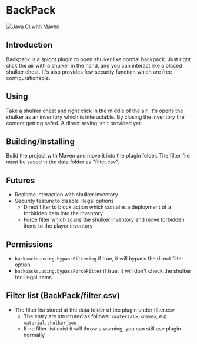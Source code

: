 # BackPack
[![Java CI with Maven](https://github.com/fredie04/BackPack/actions/workflows/maven.yml/badge.svg)](https://github.com/fredie04/BackPack/actions/workflows/maven.yml)
## Introduction
Backpack is a spigot plugin to open shulker like normal backpack. Just right click the air with a shulker in the hand, and you can interact like a placed shulker chest. It's also provides few security function which are free configurationable.

## Using
Take a shulker chest and right click in the middle of the air. It's opens the shulker as an inventory which is interactable. By closing the inventory the content getting safed. A direct saving isn't provided yet.

## Building/Installing
Build the project with Maven and move it into the plugin folder. The filter file must be saved in the data folder as "filter.csv".

## Futures
* Realtime interaction with shulker inventory
* Security feature to disable illegal options
  * Direct filter to block action which contains a deployment of a forbidden item into the inventory
  * Force filter which scans the shulker inventory and move forbidden items to the player inventory
  
## Permissions
* `backpacks.using.bypassFiltering` if true, it will bypass the direct filter option
* `backpacks.using.bypassForceFilter` if true, it will don't check the shulker for illegal items

## Filter list (BackPack/filter.csv)
* The filter list stored at the data folder of the plugin under filter.csv
  * The entry are structured as follows: `<material>,<name>`, e.g. `material,shulker_box`
  * If no filter list exist it will throw a warning, you can still use plugin normally
